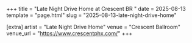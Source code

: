 +++
title = "Late Night Drive Home at Crescent BR "
date = 2025-08-13
template = "page.html"
slug = "2025-08-13-late-night-drive-home"

[extra]
artist = "Late Night Drive Home"
venue = "Crescent Ballroom"
venue_url = "https://www.crescentphx.com/"
+++
